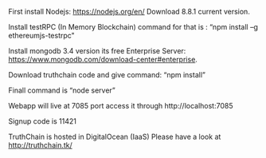 First install Nodejs:  https://nodejs.org/en/ 	Download 8.8.1 current version.

Install testRPC (In Memory Blockchain)
   	command for that is : “npm install –g ethereumjs-testrpc" 
	   
Install mongodb 3.4 version  its free
Enterprise Server: https://www.mongodb.com/download-center#enterprise.

Download truthchain code and give command:  “npm install”

Finall command is “node server” 

Webapp will live at 7085 port access it through http://localhost:7085


Signup code is 11421

TruthChain is hosted in DigitalOcean (IaaS) Please have a look at http://truthchain.tk/
